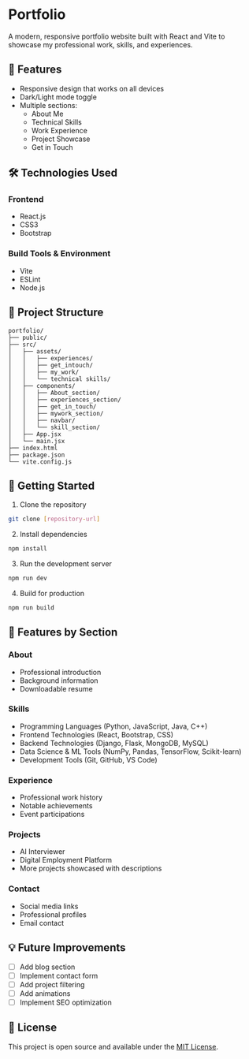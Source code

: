 # Portfolio

A modern, responsive portfolio website built with React and Vite to showcase my professional work, skills, and experiences.

## 🚀 Features

- Responsive design that works on all devices
- Dark/Light mode toggle
- Multiple sections:
  - About Me
  - Technical Skills
  - Work Experience
  - Project Showcase
  - Get in Touch

## 🛠️ Technologies Used

### Frontend

- React.js
- CSS3
- Bootstrap

### Build Tools & Environment

- Vite
- ESLint
- Node.js

## 📂 Project Structure

```
portfolio/
├── public/
├── src/
│   ├── assets/
│   │   ├── experiences/
│   │   ├── get_intouch/
│   │   ├── my_work/
│   │   └── technical skills/
│   ├── components/
│   │   ├── About_section/
│   │   ├── experiences_section/
│   │   ├── get_in_touch/
│   │   ├── mywork_section/
│   │   ├── navbar/
│   │   └── skill_section/
│   ├── App.jsx
│   └── main.jsx
├── index.html
├── package.json
└── vite.config.js
```

## 🚀 Getting Started

1. Clone the repository

```bash
git clone [repository-url]
```

2. Install dependencies

```bash
npm install
```

3. Run the development server

```bash
npm run dev
```

4. Build for production

```bash
npm run build
```

## 📱 Features by Section

### About

- Professional introduction
- Background information
- Downloadable resume

### Skills

- Programming Languages (Python, JavaScript, Java, C++)
- Frontend Technologies (React, Bootstrap, CSS)
- Backend Technologies (Django, Flask, MongoDB, MySQL)
- Data Science & ML Tools (NumPy, Pandas, TensorFlow, Scikit-learn)
- Development Tools (Git, GitHub, VS Code)

### Experience

- Professional work history
- Notable achievements
- Event participations

### Projects

- AI Interviewer
- Digital Employment Platform
- More projects showcased with descriptions

### Contact

- Social media links
- Professional profiles
- Email contact

## 💡 Future Improvements

- [ ] Add blog section
- [ ] Implement contact form
- [ ] Add project filtering
- [ ] Add animations
- [ ] Implement SEO optimization

## 📄 License

This project is open source and available under the [MIT License](LICENSE).